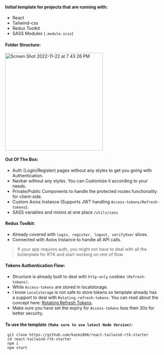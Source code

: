 #### Initial template for projects that are running with:
 - React
 - Tailwind-css
 - Redux Toolkit
 - SASS Modules (`.module.scss`)
 

#### Folder Structure:

<img width="317" alt="Screen Shot 2022-11-22 at 7 43 26 PM" src="https://user-images.githubusercontent.com/37541648/203343023-e2e41a48-b755-402f-ad4b-bff2f4bbbdfe.png">

 
#### Out Of The Box:
 - Auth (Login/Register) pages without any styles to get you going with Authentication.
 - Navbar without any styles. You can Customize it according to your needs.
 - Private/Public Components to handle the protected routes functionality for client-side.
 - Custom Axios Instance (Supports JWT handling `Access-tokens/Refresh-tokens`).
 - SASS variables and mixins at one place `/utils/sass`

#### Redux Toolkit:
 - Already covered with `login, register, logout, verifyUser` slices.
 - Connected with Axios Instance to handle all API calls.

> If your app requires auth, you might not have to deal with all the boilerplate for RTK and start working on rest of flow.
 
#### Tokens Authentication Flow:
 - Structure is already built to deal with `http-only` cookies `(Refresh-tokens)`.
 - While `Access-tokens` are stored in localstorage.
 - I know `Localstorage` is not safe to store tokens so template already has a
   support to deal with `Rotating-refresh-tokens`. You can read about the concept here: [Rotating Refresh Tokens](https://auth0.com/docs/secure/tokens/refresh-tokens/refresh-token-rotation).
 - Make sure you have set the expiry for `Access-tokens` less then 30s for better security.
 
#### To use the template `(Make sure to use latest Node Version)`:
 ```
  git clone https://github.com/kazmi066/react-tailwind-rtk-starter
  cd react-tailwind-rtk-starter
  npm i
  npm start
 ```

